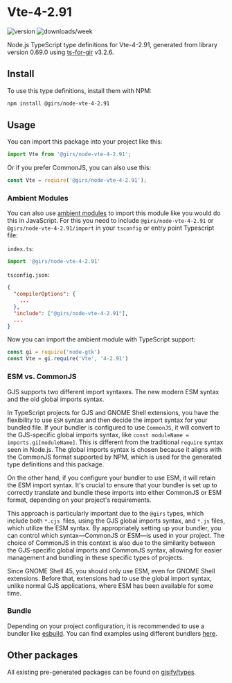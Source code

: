
# Vte-4-2.91

![version](https://img.shields.io/npm/v/@girs/node-vte-4-2.91)
![downloads/week](https://img.shields.io/npm/dw/@girs/node-vte-4-2.91)


Node.js TypeScript type definitions for Vte-4-2.91, generated from library version 0.69.0 using [ts-for-gir](https://github.com/gjsify/ts-for-gir) v3.2.6.


## Install

To use this type definitions, install them with NPM:
```bash
npm install @girs/node-vte-4-2.91
```

## Usage

You can import this package into your project like this:
```ts
import Vte from '@girs/node-vte-4-2.91';
```

Or if you prefer CommonJS, you can also use this:
```ts
const Vte = require('@girs/node-vte-4-2.91');
```

### Ambient Modules

You can also use [ambient modules](https://github.com/gjsify/ts-for-gir/tree/main/packages/cli#ambient-modules) to import this module like you would do this in JavaScript.
For this you need to include `@girs/node-vte-4-2.91` or `@girs/node-vte-4-2.91/import` in your `tsconfig` or entry point Typescript file:

`index.ts`:
```ts
import '@girs/node-vte-4-2.91'
```

`tsconfig.json`:
```json
{
  "compilerOptions": {
    ...
  },
  "include": ["@girs/node-vte-4-2.91"],
  ...
}
```

Now you can import the ambient module with TypeScript support: 

```ts
const gi = require('node-gtk')
const Vte = gi.require('Vte', '4-2.91')
```



### ESM vs. CommonJS

GJS supports two different import syntaxes. The new modern ESM syntax and the old global imports syntax.

In TypeScript projects for GJS and GNOME Shell extensions, you have the flexibility to use `ESM` syntax and then decide the import syntax for your bundled file. If your bundler is configured to use `CommonJS`, it will convert to the GJS-specific global imports syntax, like `const moduleName = imports.gi[moduleName]`. This is different from the traditional `require` syntax seen in Node.js. The global imports syntax is chosen because it aligns with the CommonJS format supported by NPM, which is used for the generated type definitions and this package.

On the other hand, if you configure your bundler to use ESM, it will retain the ESM import syntax. It's crucial to ensure that your bundler is set up to correctly translate and bundle these imports into either CommonJS or ESM format, depending on your project's requirements.

This approach is particularly important due to the `@girs` types, which include both `*.cjs `files, using the GJS global imports syntax, and `*.js` files, which utilize the ESM syntax. By appropriately setting up your bundler, you can control which syntax—CommonJS or ESM—is used in your project. The choice of CommonJS in this context is also due to the similarity between the GJS-specific global imports and CommonJS syntax, allowing for easier management and bundling in these specific types of projects.

Since GNOME Shell 45, you should only use ESM, even for GNOME Shell extensions. Before that, extensions had to use the global import syntax, unlike normal GJS applications, where ESM has been available for some time.

### Bundle

Depending on your project configuration, it is recommended to use a bundler like [esbuild](https://esbuild.github.io/). You can find examples using different bundlers [here](https://github.com/gjsify/ts-for-gir/tree/main/examples).

## Other packages

All existing pre-generated packages can be found on [gjsify/types](https://github.com/gjsify/types).

